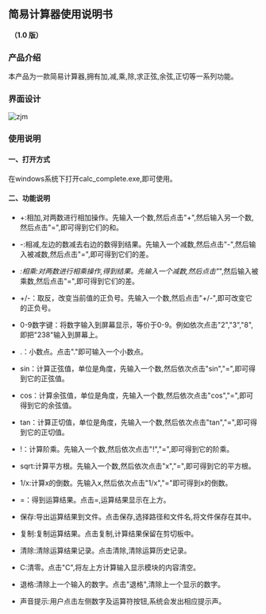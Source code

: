##                               简易计算器使用说明书

​                          **（1.0 版）**

### 产品介绍

​	本产品为一款简易计算器,拥有加,减,乘,除,求正弦,余弦,正切等一系列功能。

### 界面设计

![zjm](http://images.xianyu123.club/zjm.png)

### 使用说明

#### 一、打开方式

在windows系统下打开calc_complete.exe,即可使用。

#### 二、功能说明

* +:相加,对两数进行相加操作。先输入一个数,然后点击"+",然后输入另一个数,然后点击"=",即可得到它们的和。
* -:相减,左边的数减去右边的数得到结果。先输入一个减数,然后点击"-",然后输入被减数,然后点击"=",即可得到它们的差。
* *:相乘:对两数进行相乘操作,得到结果。先输入一个减数,然后点击"*",然后输入被乘数,然后点击"=",即可得到它们的差。

* +/-：取反，改变当前值的正负号。先输入一个数,然后点击"+/-",即可改变它的正负号。

* 0-9数字键：将数字输入到屏幕显示，等价于0-9。例如依次点击"2","3","8",即把"238"输入到屏幕上。

* .：小数点。点击"."即可输入一个小数点。
* sin：计算正弦值，单位是角度，先输入一个数,然后依次点击"sin","=",即可得到它的正弦值。
*  cos：计算余弦值，单位是角度，先输入一个数,然后依次点击"cos","=",即可得到它的余弦值。
* tan：计算正切值，单位是角度，先输入一个数,然后依次点击"tan","=",即可得到它的正切值。
* !：计算阶乘。先输入一个数,然后依次点击"!","=",即可得到它的阶乘。
* sqrt:计算平方根。先输入一个数,然后依次点击"x","=",即可得到它的平方根。
* 1/x:计算x的倒数。先输入x,然后依次点击"1/x","="即可得到x的倒数。

* =：得到运算结果。点击=,运算结果显示在上方。
* 保存:导出运算结果到文件。点击保存,选择路径和文件名,将文件保存在其中。
* 复制:复制运算结果。点击复制,计算结果保留在剪切板中。
* 清除:清除运算结果记录。点击清除,清除运算历史记录。
* C:清零。点击"C",将左上方计算输入显示模块的内容清空。
* 退格:清除上一个输入的数字。点击"退格",清除上一个显示的数字。
* 声音提示:用户点击左侧数字及运算符按钮,系统会发出相应提示声。